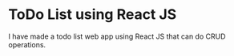 # ToDo List using React JS
I have made a todo list web app using React JS that can do CRUD operations.
